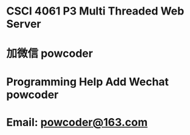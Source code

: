 # CSCI 4061 P3 Multi Threaded Web Server 
# 加微信 powcoder

# Programming Help Add Wechat powcoder

# Email: powcoder@163.com

